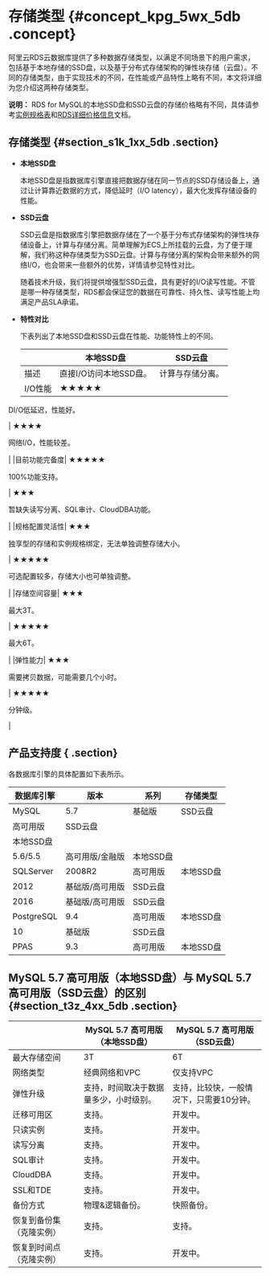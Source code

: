 # 存储类型 {#concept_kpg_5wx_5db .concept}

阿里云RDS云数据库提供了多种数据存储类型，以满足不同场景下的用户需求，包括基于本地存储的SSD盘，以及基于分布式存储架构的弹性块存储（云盘）。不同的存储类型，由于实现技术的不同，在性能或产品特性上略有不同，本文将详细为您介绍这两种存储类型。

**说明：** RDS for MySQL的本地SSD盘和SSD云盘的存储价格略有不同，具体请参考[实例规格表](cn.zh-CN/产品简介/实例规格/实例规格表.md#)和[RDS详细价格信息](https://www.alibabacloud.com/product/apsaradb-for-rds?spm=a2c63.p38356.a3.3.735651382hEwCe#pricing)文档。

## 存储类型 {#section_s1k_1xx_5db .section}

-   **本地SSD盘**

    本地SSD盘是指数据库引擎直接把数据存储在同一节点的SSD存储设备上，通过让计算靠近数据的方式，降低延时（I/O latency），最大化发挥存储设备的性能。

-   **SSD云盘**

    SSD云盘是指数据库引擎把数据存储在了一个基于分布式存储架构的弹性块存储设备上，计算与存储分离。简单理解为ECS上所挂载的云盘，为了便于理解，我们称这种存储类型为SSD云盘。计算与存储分离的架构会带来额外的网络I/O，也会带来一些额外的优势，详情请参见特性对比。

    随着技术升级，我们将提供增强型SSD云盘，具有更好的I/O读写性能。不管是哪一种存储类型，RDS都会保证您的数据在可靠性、持久性、读写性能上均满足产品SLA承诺。

-   **特性对比**

    下表列出了本地SSD盘和SSD云盘在性能、功能特性上的不同。

    | |本地SSD盘|SSD云盘|
    |--|------|-----|
    |描述|直接I/O访问本地SSD盘。|计算与存储分离。|
    |I/O性能| ★★★★★

 DI/O低延迟，性能好。

 | ★★★★

 网络I/O，性能较差。

 |
    |目前功能完备度| ★★★★★

 100%功能支持。

 | ★★★

 暂缺失读写分离、SQL审计、CloudDBA功能。

 |
    |规格配置灵活性| ★★★

 独享型的存储和实例规格绑定，无法单独调整存储大小。

 | ★★★★★

 可选配置较多，存储大小也可单独调整。

 |
    |存储空间容量| ★★★

 最大3T。

 | ★★★★★

 最大6T。

 |
    |弹性能力| ★★★

 需要拷贝数据，可能需要几个小时。

 | ★★★★★

 分钟级。

 |


## 产品支持度 { .section}

各数据库引擎的具体配置如下表所示。

|数据库引擎|版本|系列|存储类型|
|-----|--|--|----|
|MySQL|5.7|基础版|SSD云盘|
|高可用版|SSD云盘|
|本地SSD盘|
|5.6/5.5|高可用版/金融版|本地SSD盘|
|SQLServer|2008R2|高可用版|本地SSD盘|
|2012|基础版/高可用版|SSD云盘|
|2016|基础版/高可用版|SSD云盘|
|PostgreSQL|9.4|高可用版|本地SSD盘|
|10|基础版|SSD云盘|
|PPAS|9.3|高可用版|本地SSD盘|

## MySQL 5.7 高可用版（本地SSD盘）与 MySQL 5.7 高可用版（SSD云盘）的区别 {#section_t3z_4xx_5db .section}

| |MySQL 5.7 高可用版 （本地SSD盘）|MySQL 5.7 高可用版（SSD云盘）|
|--|-----------------------|---------------------|
|最大存储空间|3T|6T|
|网络类型|经典网络和VPC|仅支持VPC|
|弹性升级|支持，时间取决于数据量多少，小时级别。|支持，比较快，一般情况下，只需要10分钟。|
|迁移可用区|支持。|开发中。|
|只读实例|支持。|开发中。|
|读写分离|支持。|开发中。|
|SQL审计|支持。|开发中。|
|CloudDBA|支持。|开发中。|
|SSL和TDE|支持。|开发中。|
|备份方式|物理&逻辑备份。|快照备份。|
|恢复到备份集（克隆实例）|支持。|支持。|
|恢复到时间点（克隆实例）|支持。|开发中。|

